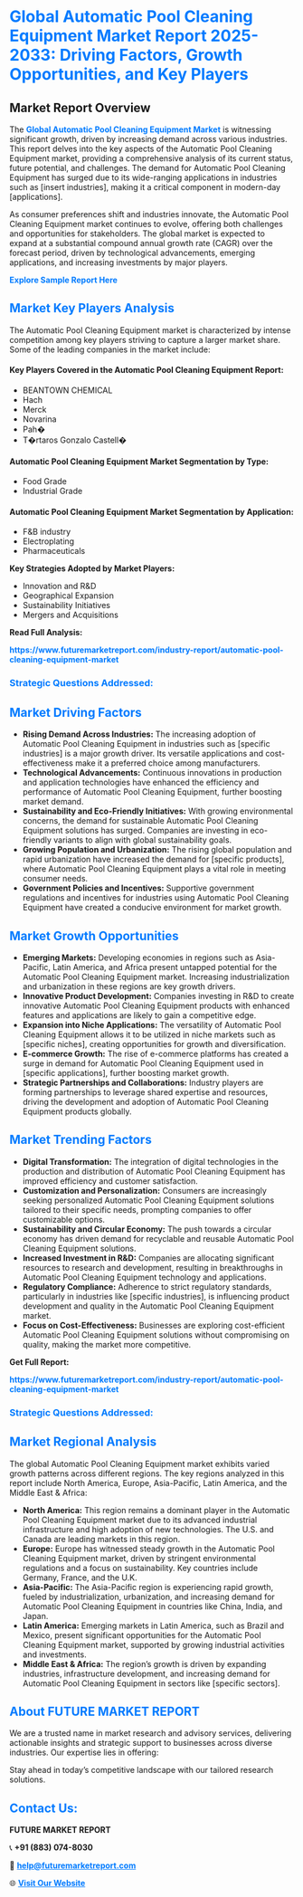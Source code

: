 <h1 style="color: #007BFF;">Global Automatic Pool Cleaning Equipment Market Report 2025-2033: Driving Factors, Growth Opportunities, and Key Players</h1>

<section id="overview">
<h2>Market Report Overview</h2>
<p>The <a href="https://www.futuremarketreport.com/industry-report/automatic-pool-cleaning-equipment-market" style="color: #007BFF; text-decoration: none;"><strong>Global Automatic Pool Cleaning Equipment Market</strong></a> is witnessing significant growth, driven by increasing demand across various industries. This report delves into the key aspects of the Automatic Pool Cleaning Equipment market, providing a comprehensive analysis of its current status, future potential, and challenges. The demand for Automatic Pool Cleaning Equipment has surged due to its wide-ranging applications in industries such as [insert industries], making it a critical component in modern-day [applications].</p>
<p>As consumer preferences shift and industries innovate, the Automatic Pool Cleaning Equipment market continues to evolve, offering both challenges and opportunities for stakeholders. The global market is expected to expand at a substantial compound annual growth rate (CAGR) over the forecast period, driven by technological advancements, emerging applications, and increasing investments by major players.</p>
</section>

<section id="overview">
<p><a href="https://www.futuremarketreport.com/request-sample/reportId=32299" style="color: #007BFF; text-decoration: none;"><strong>Explore Sample Report Here</strong></a></p>
</section>

<section id="key-players">
<h2 style="color: #007BFF;">Market Key Players Analysis</h2>
<p>The Automatic Pool Cleaning Equipment market is characterized by intense competition among key players striving to capture a larger market share. Some of the leading companies in the market include:</p>
<h4>Key Players Covered in the Automatic Pool Cleaning Equipment Report:</h4>
<ul><li>BEANTOWN CHEMICAL</li><li>Hach</li><li>Merck</li><li>Novarina</li><li>Pah�</li><li>T�rtaros Gonzalo Castell�</li></ul>
<h4>Automatic Pool Cleaning Equipment Market Segmentation by Type:</h4>
<ul><li>Food Grade</li><li>Industrial Grade</li></ul>

<h4>Automatic Pool Cleaning Equipment Market Segmentation by Application:</h4>
<ul><li>F&amp;B industry</li><li>Electroplating</li><li>Pharmaceuticals</li></ul>
<p><strong>Key Strategies Adopted by Market Players:</strong></p>
<ul>
<li>Innovation and R&D</li>
<li>Geographical Expansion</li>
<li>Sustainability Initiatives</li>
<li>Mergers and Acquisitions</li>
</ul>
</section>

<section>
<p><strong>Read Full Analysis: </strong></p><a href="https://www.futuremarketreport.com/industry-report/automatic-pool-cleaning-equipment-market" style="color: #007BFF; text-decoration: none;"><strong>https://www.futuremarketreport.com/industry-report/automatic-pool-cleaning-equipment-market</strong></a>
<h3 style="color: #007BFF;">Strategic Questions Addressed:</h3>
</section>

<section id="driving-factors">
<h2 style="color: #007BFF;">Market Driving Factors</h2>
<ul>
<li><strong>Rising Demand Across Industries:</strong> The increasing adoption of Automatic Pool Cleaning Equipment in industries such as [specific industries] is a major growth driver. Its versatile applications and cost-effectiveness make it a preferred choice among manufacturers.</li>
<li><strong>Technological Advancements:</strong> Continuous innovations in production and application technologies have enhanced the efficiency and performance of Automatic Pool Cleaning Equipment, further boosting market demand.</li>
<li><strong>Sustainability and Eco-Friendly Initiatives:</strong> With growing environmental concerns, the demand for sustainable Automatic Pool Cleaning Equipment solutions has surged. Companies are investing in eco-friendly variants to align with global sustainability goals.</li>
<li><strong>Growing Population and Urbanization:</strong> The rising global population and rapid urbanization have increased the demand for [specific products], where Automatic Pool Cleaning Equipment plays a vital role in meeting consumer needs.</li>
<li><strong>Government Policies and Incentives:</strong> Supportive government regulations and incentives for industries using Automatic Pool Cleaning Equipment have created a conducive environment for market growth.</li>
</ul>
</section>

<section id="growth-opportunities">
<h2 style="color: #007BFF;">Market Growth Opportunities</h2>
<ul>
<li><strong>Emerging Markets:</strong> Developing economies in regions such as Asia-Pacific, Latin America, and Africa present untapped potential for the Automatic Pool Cleaning Equipment market. Increasing industrialization and urbanization in these regions are key growth drivers.</li>
<li><strong>Innovative Product Development:</strong> Companies investing in R&D to create innovative Automatic Pool Cleaning Equipment products with enhanced features and applications are likely to gain a competitive edge.</li>
<li><strong>Expansion into Niche Applications:</strong> The versatility of Automatic Pool Cleaning Equipment allows it to be utilized in niche markets such as [specific niches], creating opportunities for growth and diversification.</li>
<li><strong>E-commerce Growth:</strong> The rise of e-commerce platforms has created a surge in demand for Automatic Pool Cleaning Equipment used in [specific applications], further boosting market growth.</li>
<li><strong>Strategic Partnerships and Collaborations:</strong> Industry players are forming partnerships to leverage shared expertise and resources, driving the development and adoption of Automatic Pool Cleaning Equipment products globally.</li>
</ul>
</section>

<section id="trending-factors">
<h2 style="color: #007BFF;">Market Trending Factors</h2>
<ul>
<li><strong>Digital Transformation:</strong> The integration of digital technologies in the production and distribution of Automatic Pool Cleaning Equipment has improved efficiency and customer satisfaction.</li>
<li><strong>Customization and Personalization:</strong> Consumers are increasingly seeking personalized Automatic Pool Cleaning Equipment solutions tailored to their specific needs, prompting companies to offer customizable options.</li>
<li><strong>Sustainability and Circular Economy:</strong> The push towards a circular economy has driven demand for recyclable and reusable Automatic Pool Cleaning Equipment solutions.</li>
<li><strong>Increased Investment in R&D:</strong> Companies are allocating significant resources to research and development, resulting in breakthroughs in Automatic Pool Cleaning Equipment technology and applications.</li>
<li><strong>Regulatory Compliance:</strong> Adherence to strict regulatory standards, particularly in industries like [specific industries], is influencing product development and quality in the Automatic Pool Cleaning Equipment market.</li>
<li><strong>Focus on Cost-Effectiveness:</strong> Businesses are exploring cost-efficient Automatic Pool Cleaning Equipment solutions without compromising on quality, making the market more competitive.</li>
</ul>
</section>

<section>
<p><strong>Get Full Report: </strong></p><a href="https://www.futuremarketreport.com/industry-report/automatic-pool-cleaning-equipment-market" style="color: #007BFF; text-decoration: none;"><strong>https://www.futuremarketreport.com/industry-report/automatic-pool-cleaning-equipment-market</strong></a>
<h3 style="color: #007BFF;">Strategic Questions Addressed:</h3>
</section>


<section id="regional-analysis">
<h2 style="color: #007BFF;">Market Regional Analysis</h2>
<p>The global Automatic Pool Cleaning Equipment market exhibits varied growth patterns across different regions. The key regions analyzed in this report include North America, Europe, Asia-Pacific, Latin America, and the Middle East & Africa:</p>
<ul>
<li><strong>North America:</strong> This region remains a dominant player in the Automatic Pool Cleaning Equipment market due to its advanced industrial infrastructure and high adoption of new technologies. The U.S. and Canada are leading markets in this region.</li>
<li><strong>Europe:</strong> Europe has witnessed steady growth in the Automatic Pool Cleaning Equipment market, driven by stringent environmental regulations and a focus on sustainability. Key countries include Germany, France, and the U.K.</li>
<li><strong>Asia-Pacific:</strong> The Asia-Pacific region is experiencing rapid growth, fueled by industrialization, urbanization, and increasing demand for Automatic Pool Cleaning Equipment in countries like China, India, and Japan.</li>
<li><strong>Latin America:</strong> Emerging markets in Latin America, such as Brazil and Mexico, present significant opportunities for the Automatic Pool Cleaning Equipment market, supported by growing industrial activities and investments.</li>
<li><strong>Middle East & Africa:</strong> The region’s growth is driven by expanding industries, infrastructure development, and increasing demand for Automatic Pool Cleaning Equipment in sectors like [specific sectors].</li>
</ul>
</section>

<footer>
<h2 style="color: #007BFF;">About FUTURE MARKET REPORT</h2>
<p>We are a trusted name in market research and advisory services, delivering actionable insights and strategic support to businesses across diverse industries. Our expertise lies in offering:</p>

<p>Stay ahead in today’s competitive landscape with our tailored research solutions.</p>

<h2 style="color: #007BFF;">Contact Us:</h2>
<p><strong>FUTURE MARKET REPORT</strong></p>
<p>📞 <strong>+91 (883) 074-8030</strong></p>
<p>📧 <strong><a href="mailto:help@futuremarketreport.com" style="color: #007BFF;">help@futuremarketreport.com</a></strong></p>
<p>🌐 <strong><a href="https://www.futuremarketreport.com/" style="color: #007BFF;">Visit Our Website</a></strong></p>
</footer>